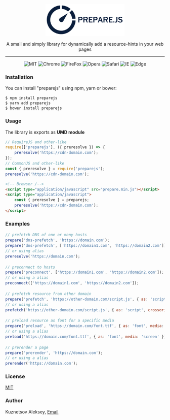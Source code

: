 <p align="center"><img src="prepare.png" alt="prepare.js" /></p>
<p align="center">A small and simply library for dynamically add a resource-hints in your web pages</p>
<hr>
<p align="center">
    <img src="https://img.shields.io/badge/license-MIT-brightgreen.svg" alt="MIT">
    <img src="https://img.shields.io/badge/chrome-%3E%3D%204-blue.svg" alt="Chrome">
    <img src="https://img.shields.io/badge/firefox-%3E%3D%203.5-blue.svg" alt="FireFox">
    <img src="https://img.shields.io/badge/opera-%3E%3D%2015-blue.svg" alt="Opera">
    <img src="https://img.shields.io/badge/safari-%3E%3D%205-blue.svg" alt="Safari">
    <img src="https://img.shields.io/badge/ie-%3E%3D%209-blue.svg" alt="IE">
    <img src="https://img.shields.io/badge/edge-%3E%3D%2012-blue.svg" alt="Edge">
</p>

### Installation
You can install "preparejs" using npm, yarn or bower:
```
$ npm install preparejs
$ yarn add preparejs
$ bower install preparejs
```
### Usage

The library is exports as **UMD module**

```js
// RequireJS and other-like
require(['preparejs'], ({ preresolve }) => { 
    preresolve('https://cdn-domain.com');
});
// CommonJS and other-like
const { preresolve } = require('preparejs');
preresolve('https://cdn-domain.com');
```
```html
<!-- Browser /-->
<script type="application/javascript" src="prepare.min.js"></script>
<script type="application/javascript">
    const { preresolve } = preparejs;
    preresolve('https://cdn-domain.com');
</script>
```

### Examples
```js
// prefetch DNS of one or many hosts
prepare('dns-prefetch', 'https://domain.com');
prepare('dns-prefetch', ['https://domain1.com', 'https://domain2.com']);
// or using alias
preresolve('https://domain.com');

// preconnect to hosts
prepare('preconnect', ['https://domain1.com', 'https://domain2.com']);
// or using a alias
preconnect(['https://domain1.com', 'https://domain2.com']);

// prefetch resource from other domain
prepare('prefetch', 'https://other-domain.com/script.js', { as: 'script', crossorigin: 'anonymous' });
// or using a alias
prefetch('https://other-domain.com/script.js', { as: 'script', crossorigin: 'anonymous' });

// preload resource as font for a specific media
prepare('preload', 'https://domain.com/font.ttf', { as: 'font', media: 'screen' });
// or using a alias
preload('https://domain.com/font.ttf', { as: 'font', media: 'screen' });

// prerender a page
prepare('prerender', 'https://domain.com');
// or using a alias
prerender('https://domain.com');
```

### License
[MIT](https://mit-license.org/)

### Author
Kuznetsov Aleksey, [Email](mailto:kyznecov.alexey@gmail.com)
